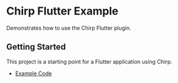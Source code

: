 # Chirp Flutter Example

Demonstrates how to use the Chirp Flutter plugin.

## Getting Started

This project is a starting point for a Flutter application using Chirp.

- [Example Code](https://github.com/chirp/chirp-flutter/tree/master/example)
